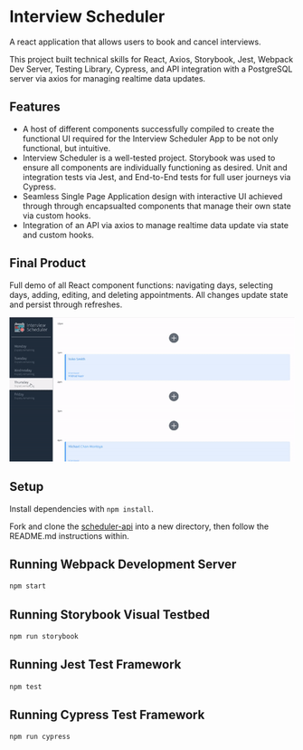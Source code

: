 # Interview Scheduler

A react application that allows users to book and cancel interviews.

This project built technical skills for React, Axios, Storybook, Jest, Webpack Dev Server, Testing Library, Cypress, and API integration with a PostgreSQL server via axios for managing realtime data updates.

## Features

- A host of different components successfully compiled to create the functional UI required for the Interview Scheduler App to be not only functional, but intuitive.
- Interview Scheduler is a well-tested project. Storybook was used to ensure all components are individually functioning as desired. Unit and integration tests via Jest, and End-to-End tests for full user journeys via Cypress.
- Seamless Single Page Application design with interactive UI achieved through  through encapsualted components that manage their own state via custom hooks.
- Integration of an API via axios to manage realtime data update via state and custom hooks.

## Final Product

Full demo of all React component functions: navigating days, selecting days, adding, editing, and deleting appointments. All changes update state and persist through refreshes.

!["Desktop version of website"](https://raw.githubusercontent.com/christopherdegroot/scheduler/master/docs/Scheduler.gif)


## Setup

Install dependencies with `npm install`.

Fork and clone the [scheduler-api](https://github.com/lighthouse-labs/scheduler-api) into a new directory, then follow the README.md instructions within.


## Running Webpack Development Server

```sh
npm start
```

## Running Storybook Visual Testbed

```sh
npm run storybook
```

## Running Jest Test Framework

```sh
npm test
```

## Running Cypress Test Framework

```sh
npm run cypress
```